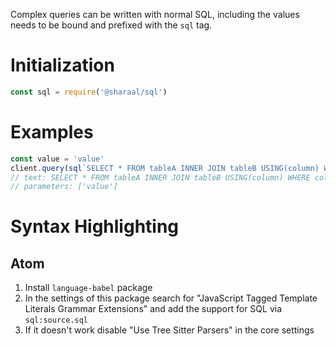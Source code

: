 Complex queries can be written with normal SQL, including the values needs to be bound and prefixed with the `sql` tag.

# Initialization

```javascript
const sql = require('@sharaal/sql')
```

# Examples

```javascript
const value = 'value'
client.query(sql`SELECT * FROM tableA INNER JOIN tableB USING(column) WHERE column = ${value}`)
// text: SELECT * FROM tableA INNER JOIN tableB USING(column) WHERE column = $1
// parameters: ['value']
```

# Syntax Highlighting

## Atom

1. Install `language-babel` package
2. In the settings of this package search for "JavaScript Tagged Template Literals Grammar Extensions" and add the support for SQL via `sql:source.sql`
3. If it doesn't work disable "Use Tree Sitter Parsers" in the core settings

